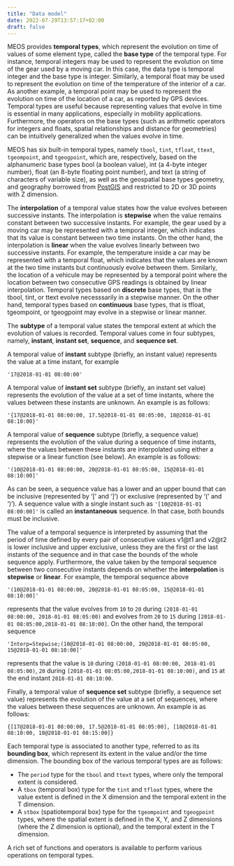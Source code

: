 ```yaml
---
title: "Data model"
date: 2022-07-29T13:57:17+02:00
draft: false
---
```


MEOS provides **temporal types**, which represent the evolution on time of values of some element type, called the **base type** of the temporal type. For instance, temporal integers may be used to represent the evolution on time of the gear used by a moving car. In this case, the data type is temporal integer and the base type is integer. Similarly, a temporal float may be used to represent the evolution on time of the temperature of the interior of a car. As another example, a temporal point may be used to represent the evolution on time of the location of a car, as reported by GPS devices. Temporal types are useful because representing values that evolve in time is essential in many applications, especially in mobility applications. Furthermore, the operators on the base types (such as arithmetic operators for integers and floats, spatial relationships and distance for geometries) can be intuitively generalized when the values evolve in time.

MEOS has six built-in temporal types, namely `tbool`, `tint`, `tfloat`, `ttext`, `tgeompoint`, and `tgeogpoint`, which are, respectively, based on the alphanumeric base types bool (a boolean value), int (a 4-byte integer number), float (an 8-byte floating point number), and text (a string of characters of variable size), as well as the geospatial base types geometry, and geography borrowed from [PostGIS](https://postgis.net/) and restricted to 2D or 3D points with Z dimension.

The **interpolation** of a temporal value states how the value evolves between successive instants. The interpolation is **stepwise** when the value remains constant between two successive instants. For example, the gear used by a moving car may be represented with a temporal integer, which indicates that its value is constant between two time instants. On the other hand, the interpolation is **linear** when the value evolves linearly between two successive instants. For example, the temperature inside a car may be represented with a temporal float, which indicates that the values are known at the two time instants but continuously evolve between them. Similarly, the location of a vehicule may be represented by a temporal point where the location between two consecutive GPS readings is obtained by linear interpolation. Temporal types based on **discrete** base types, that is the tbool, tint, or ttext evolve necesssarily in a stepwise manner. On the other hand, temporal types based on **continuous** base types, that is tfloat, tgeompoint, or tgeogpoint may evolve in a stepwise or linear manner.

The **subtype** of a temporal value states the temporal extent at which the evolution of values is recorded. Temporal values come in four subtypes, namely, **instant**, **instant set**, **sequence**, and **sequence set**.

A temporal value of **instant** subtype (briefly, an instant value) represents the value at a time instant, for example

`'17@2018-01-01 08:00:00'`

A temporal value of **instant set** subtype (briefly, an instant set value) represents the evolution of the value at a set of time instants, where the values between these instants are unknown. An example is as follows:

`'{17@2018-01-01 08:00:00, 17.5@2018-01-01 08:05:00, 18@2018-01-01 08:10:00}'`

A temporal value of **sequence** subtype (briefly, a sequence value) represents the evolution of the value during a sequence of time instants, where the values between these instants are interpolated using either a stepwise or a linear function (see below). An example is as follows:

`'(10@2018-01-01 08:00:00, 20@2018-01-01 08:05:00, 15@2018-01-01 08:10:00]'`

As can be seen, a sequence value has a lower and an upper bound that can be inclusive (represented by ‘[’ and ‘]’) or exclusive (represented by ‘(’ and ‘)’). A sequence value with a single instant such as `'[10@2018-01-01 08:00:00]'` is called an **instantaneous** sequence. In that case, both bounds must be inclusive.

The value of a temporal sequence is interpreted by assuming that the period of time defined by every pair of consecutive values v1@t1 and v2@t2 is lower inclusive and upper exclusive, unless they are the first or the last instants of the sequence and in that case the bounds of the whole sequence apply. Furthermore, the value taken by the temporal sequence between two consecutive instants depends on whether the **interpolation** is **stepwise** or **linear**. For example, the temporal sequence above

`'(10@2018-01-01 08:00:00, 20@2018-01-01 08:05:00, 15@2018-01-01 08:10:00]'`

represents that the value evolves from `10` to `20` during `(2018-01-01 08:00:00, 2018-01-01 08:05:00)` and evolves from `20` to `15` during `[2018-01-01 08:05:00,2018-01-01 08:10:00]`. On the other hand, the temporal sequence

`'Interp=Stepwise;(10@2018-01-01 08:00:00, 20@2018-01-01 08:05:00, 15@2018-01-01 08:10:00]'`

represents that the value is `10` during `(2018-01-01 08:00:00, 2018-01-01 08:05:00)`, `20` during `[2018-01-01 08:05:00,2018-01-01 08:10:00)`, and `15` at the end instant `2018-01-01 08:10:00`.

Finally, a temporal value of **sequence set** subtype (briefly, a sequence set value) represents the evolution of the value at a set of sequences, where the values between these sequences are unknown. An example is as follows:

`{[17@2018-01-01 08:00:00, 17.5@2018-01-01 08:05:00], [18@2018-01-01 08:10:00, 18@2018-01-01 08:15:00]}`

Each temporal type is associated to another type, referred to as its **bounding box**, which represent its extent in the value and/or the time dimension. The bounding box of the various temporal types are as follows: 

- The `period` type for the `tbool` and `ttext` types, where only the temporal extent is considered.
- A `tbox` (temporal box) type for the `tint` and `tfloat` types, where the value extent is defined in the X dimension and the temporal extent in the T dimension.
- A `stbox` (spatiotemporal box) type for the `tgeompoint` and `tgeogpoint` types, where the spatial extent is defined in the X, Y, and Z dimensions (where the Z dimension is optional), and the temporal extent in the T dimension.

A rich set of functions and operators is available to perform various operations on temporal types.




